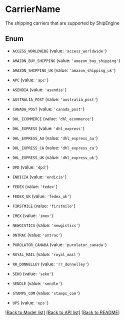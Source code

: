 # CarrierName

The shipping carriers that are supported by ShipEngine

## Enum

* `ACCESS_WORLDWIDE` (value: `'access_worldwide'`)

* `AMAZON_BUY_SHIPPING` (value: `'amazon_buy_shipping'`)

* `AMAZON_SHIPPING_UK` (value: `'amazon_shipping_uk'`)

* `APC` (value: `'apc'`)

* `ASENDIA` (value: `'asendia'`)

* `AUSTRALIA_POST` (value: `'australia_post'`)

* `CANADA_POST` (value: `'canada_post'`)

* `DHL_ECOMMERCE` (value: `'dhl_ecommerce'`)

* `DHL_EXPRESS` (value: `'dhl_express'`)

* `DHL_EXPRESS_AU` (value: `'dhl_express_au'`)

* `DHL_EXPRESS_CA` (value: `'dhl_express_ca'`)

* `DHL_EXPRESS_UK` (value: `'dhl_express_uk'`)

* `DPD` (value: `'dpd'`)

* `ENDICIA` (value: `'endicia'`)

* `FEDEX` (value: `'fedex'`)

* `FEDEX_UK` (value: `'fedex_uk'`)

* `FIRSTMILE` (value: `'firstmile'`)

* `IMEX` (value: `'imex'`)

* `NEWGISTICS` (value: `'newgistics'`)

* `ONTRAC` (value: `'ontrac'`)

* `PUROLATOR_CANADA` (value: `'purolator_canada'`)

* `ROYAL_MAIL` (value: `'royal_mail'`)

* `RR_DONNELLEY` (value: `'rr_donnelley'`)

* `SEKO` (value: `'seko'`)

* `SENDLE` (value: `'sendle'`)

* `STAMPS_COM` (value: `'stamps_com'`)

* `UPS` (value: `'ups'`)

[[Back to Model list]](../README.md#documentation-for-models) [[Back to API list]](../README.md#documentation-for-api-endpoints) [[Back to README]](../README.md)


